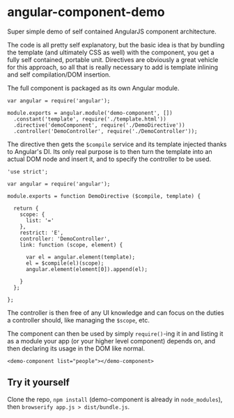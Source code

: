 angular-component-demo
======================

Super simple demo of self contained AngularJS component architecture.

The code is all pretty self explanatory, but the basic idea is that by bundling the template (and ultimately CSS as well) with the component, you get a fully self contained, portable unit. Directives are obviously a great vehicle for this approach, so all that is really necessary to add is template inlining and self compilation/DOM insertion.

The full component is packaged as its own Angular module.

```
var angular = require('angular');

module.exports = angular.module('demo-component', [])
  .constant('template', require('./template.html'))
  .directive('demoComponent', require('./DemoDirective'))
  .controller('DemoController', require('./DemoController'));
```

The directive then gets the `$compile` service and its template injected thanks to Angular's DI. Its only real purpose is to then turn the template into an actual DOM node and insert it, and to specify the controller to be used.

```
'use strict';

var angular = require('angular');

module.exports = function DemoDirective ($compile, template) {

  return {
    scope: {
      list: '='
    },
    restrict: 'E',
    controller: 'DemoController',
    link: function (scope, element) {

      var el = angular.element(template);
      el = $compile(el)(scope);
      angular.element(element[0]).append(el);

    }
  };

};

```

The controller is then free of any UI knowledge and can focus on the duties a controller should, like managing the `$scope`, etc.

The component can then be used by simply `require()`-ing it in and listing it as a module your app (or your higher level component) depends on, and then declaring its usage in the DOM like normal.

`<demo-component list="people"></demo-component>`

## Try it yourself

Clone the repo, `npm install` (demo-component is already in `node_modules`), then `browserify app.js > dist/bundle.js`.